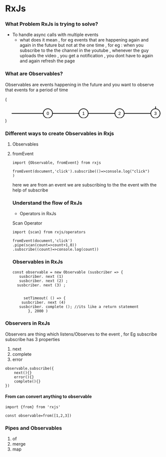 # RxJs
### What Problem RxJs is trying to solve?

* To handle async calls with multiple events 
   * what does it mean , for eg events that are happening again and again in the future but not at the one time , for eg : when you subscribe to the the channel in the youtube , whenever the guy uploads the video , you get a notification , you dont have to again and again refresh the page

### What are Observables?
Observables are events happening in the future and you want to observe that events for a period of time



(<svg width="612" height="63" style="display: block; font-size: 14px; font-family: Arial, sans-serif; dominant-baseline: central; text-anchor: middle; cursor: default; user-select: none;"><g transform="translate(0, 11)"><g transform="translate(21, 0)"><line x1="0" y1="26" x2="581" y2="26" stroke-width="2" stroke="rgba(0, 0, 0, 0.2)" style="shape-rendering: crispedges;"></line><line x1="0" y1="26" x2="465.8458" y2="26" stroke-width="2" stroke="#000000" style="shape-rendering: crispedges;"></line><path transform="translate(581, 21)" d="M0 0 L10 5 L0 10 z" fill="rgba(0, 0, 0, 0.2)" style="transition: fill 0.2s ease-in-out 0s;"></path><line x1="465.8458" y1="3.5" x2="465.8458" y2="48.5" stroke-width="2" stroke="#000000" style="opacity: 1; transition: opacity 0.5s ease-in-out 0s;"></line><g><g style="transform: translate(117.13px, 26px) scale(1); transition: transform 0.5s ease-in-out 0s;"><circle cx="0" cy="0" r="15" stroke-width="2" stroke="#000000" fill="#ffffff"></circle><text x="0" y="0" style="fill: rgb(0, 0, 0); dominant-baseline: central;">0</text></g><g style="transform: translate(232.749px, 26px) scale(1); transition: transform 0.5s ease-in-out 0s;"><circle cx="0" cy="0" r="15" stroke-width="2" stroke="#000000" fill="#ffffff"></circle><text x="0" y="0" style="fill: rgb(0, 0, 0); dominant-baseline: central;">1</text></g><g style="transform: translate(349.413px, 26px) scale(1); transition: transform 0.5s ease-in-out 0s;"><circle cx="0" cy="0" r="15" stroke-width="2" stroke="#000000" fill="#ffffff"></circle><text x="0" y="0" style="fill: rgb(0, 0, 0); dominant-baseline: central;">2</text></g><g style="transform: translate(465.613px, 26px) scale(1); transition: transform 0.5s ease-in-out 0s;"><circle cx="0" cy="0" r="15" stroke-width="2" stroke="#000000" fill="#ffffff"></circle><text x="0" y="0" style="fill: rgb(0, 0, 0); dominant-baseline: central;">3</text></g></g></g></g><g style="text-anchor: start; dominant-baseline: text-before-edge;"></g></svg>)

### Different ways to create Observables in Rxjs
1. Observables
2. fromEvent

   ```
   import {Observable, fromEvent} from rxjs

   fromEvent(document,'click').subscribe(()=>console.log("click")
   )

   ```
   here we are from an event we are subscribing to the the event with the help of subscribe


   ### Understand the flow of RxJs
    * Operators in RxJs

    Scan Operator
    ```
    import {scan} from rxjs/operators

    fromEvent(document,'click')
    .pipe(scan(count=>count+1,0))
    .subscribe((count)=>console.log(count))
    ```

    ### Observables in RxJs

    ```
    const observable = new Observable (susbcriber => {
       susbcriber. next (1)
       susbcriber. next (2) ;
      susbcriber. next (3) ;


         setTimeout( () => {
        susbcriber. next (4) 
       susbcriber. complete (); //its like a return statement
           }, 2000 )
    ```
### Observers in RxJs
Observers are thing which listens/Observes to the event , for Eg subscribe
subscribe has 3 properties
1. next
2. complete
3. error

```
observable.subscribe({
    next(){}
    error(){}
    complete(){}
})
```
#### From can convert anything to observable
```
import {from} from 'rxjs'

const observable=from([1,2,3])

```
### Pipes and Observables
1. of
2. merge
3. map